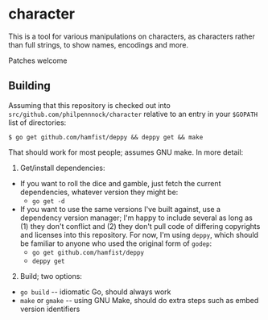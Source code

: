 character
=========

This is a tool for various manipulations on characters, as characters rather
than full strings, to show names, encodings and more.

Patches welcome


Building
--------

Assuming that this repository is checked out into
`src/github.com/philpennnock/character` relative to an entry in your `$GOPATH`
list of directories:

```console
$ go get github.com/hamfist/deppy && deppy get && make
```

That should work for most people; assumes GNU make.  In more detail:

1. Get/install dependencies:
  * If you want to roll the dice and gamble, just fetch the current
    dependencies, whatever version they might be:
    + `go get -d`
  * If you want to use the same versions I've built against, use a dependency
    version manager; I'm happy to include several as long as (1) they don't
    conflict and (2) they don't pull code of differing copyrights and licenses
    into this repository.  For now, I'm using `deppy`, which should be
    familiar to anyone who used the original form of `godep`:
    + `go get github.com/hamfist/deppy`
    + `deppy get`
2. Build; two options:
  * `go build` -- idiomatic Go, should always work
  * `make` or `gmake` -- using GNU Make, should do extra steps such as embed
    version identifiers

